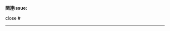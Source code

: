 <!--
    プルリクエストの作成ありがとうございます！
    ここにあなたが行った変更を簡潔に説明していきましょう。詳しすぎる必要はありません。
-->

**関連issue:**
<!--
    既に作成されているissueを解決するプルリクエストの場合は該当のIssueを紐づける必要があります。
    Issueを紐付ける場合は以下に "close #<該当のIssue番号>" と指定してください。
    複数のIssueを紐付ける場合はそれに続いて "close #1, close #2" と指定してください。
-->

close #

---
